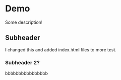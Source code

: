 # Demo

Some description!

## Subheader

I changed this and added index.html files to more test.

### Subheader 2?

bbbbbbbbbbbbbbbb